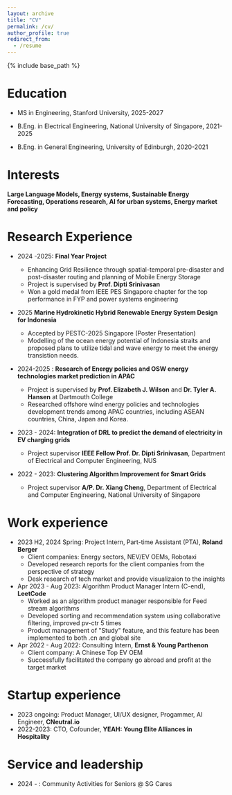 ```yaml
---
layout: archive
title: "CV"
permalink: /cv/
author_profile: true
redirect_from:
  - /resume
---
```


{% include base_path %}

Education
======
* MS in Engineering, Stanford University, 2025-2027
  
* B.Eng. in Electrical Engineering, National University of Singapore, 2021-2025

* B.Eng. in General Engineering, University of Edinburgh, 2020-2021

Interests
======
**Large Language Models, Energy systems, Sustainable Energy Forecasting, Operations research, AI for urban systems, Energy market and policy**

Research Experience
======
* 2024 -2025: **Final Year Project**
  * Enhancing Grid Resilience through spatial-temporal pre-disaster and post-disaster routing and planning of Mobile Energy Storage
  * Project is supervised by **Prof. Dipti Srinivasan**
  * Won a gold medal from IEEE PES Singapore chapter for the top performance in FYP and power systems engineering
 
* 2025 **Marine Hydrokinetic Hybrid Renewable Energy System Design for Indonesia**
  * Accepted by PESTC-2025 Singapore (Poster Presentation)
  * Modelling of the ocean energy potential of Indonesia straits and proposed plans to utilize tidal and wave energy to meet the energy transistion needs.

* 2024-2025 : **Research of Energy policies and OSW energy technologies market prediction in APAC**
  * Project is supervised by **Prof. Elizabeth J. Wilson** and **Dr. Tyler A. Hansen** at Dartmouth College
  * Researched offshore wind energy policies and technologies development trends among APAC countries, including ASEAN countries, China, Japan and Korea.

* 2023 - 2024: **Integration of DRL to predict the demand of electricity in EV charging grids**
  * Project supervisor **IEEE Fellow Prof. Dr. Dipti Srinivasan**, Department of Electrical and Computer Engineering, NUS

* 2022 - 2023: **Clustering Algorithm Improvement for Smart Grids**
  * Project supervisor **A/P. Dr. Xiang Cheng**, Department of Electrical and Computer Engineering, National University of Singapore


Work experience
======
* 2023 H2, 2024 Spring: Project Intern, Part-time Assistant (PTA), **Roland Berger**
  * Client companies: Energy sectors, NEV/EV OEMs, Robotaxi
  * Developed research reports for the client companies from the perspective of strategy
  * Desk research of tech market and provide visualizaion to the insights
* Apr 2023 - Aug 2023: Algorithm Product Manager Intern (C-end), **LeetCode**
  * Worked as an algorithm product manager responsible for Feed stream algorithms
  * Developed sorting and recommendation system using collaborative filtering, improved pv-ctr 5 times
  * Product management of "Study" feature, and this feature has been implemented to both .cn and global site
* Apr 2022 - Aug 2022: Consulting Intern, **Ernst & Young Parthenon**
    * Client company: A Chinese Top EV OEM
    * Successfully facilitated the company go abroad and profit at the target market

Startup experience
======
* 2023 ongoing: Product Manager, UI/UX designer, Progammer, AI Engineer, **CNeutral.io**
* 2022-2023: CTO, Cofounder, **YEAH: Young Elite Alliances in Hospitality**
 
Service and leadership
======
* 2024 - : Community Activities for Seniors @ SG Cares
